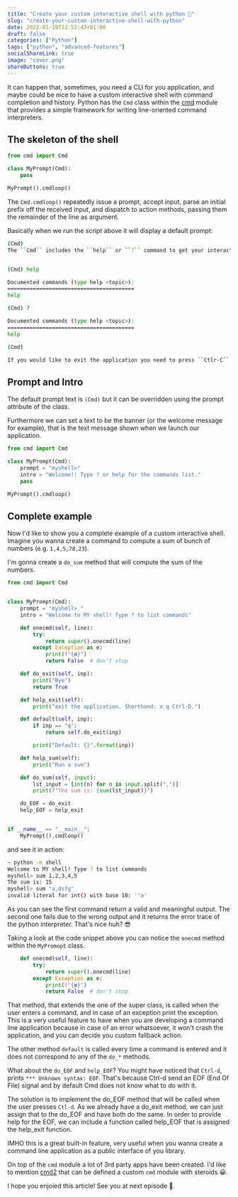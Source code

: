 ```yaml
---
title: "Create your custom interactive shell with python 🐍"
slug: "create-your-custom-interactive-shell-with-python"
date: 2022-01-19T12:52:43+01:00
draft: false
categories: ["Python"]
tags: ["python", "advanced-features"]
socialShareLink: true
image: "cover.png"
shareButtons: true
---
```


It can happen that, sometimes, you need a CLI for you application, and maybe could be
nice to have a custom interactive shell with command completion and history. Python has the
``Cmd`` class within the [cmd](https://docs.python.org/3/library/cmd.html) module that
provides a simple framework for writing line-oriented command interpreters.

## The skeleton of the shell

```python
from cmd import Cmd

class MyPrompt(Cmd):
    pass

MyPrompt().cmdloop()
```

The ``Cmd.cmdloop()`` repeatedly issue a prompt, accept input, parse an initial
prefix off the received input, and dispatch to action methods, passing them
the remainder of the line as argument.

Basically when we run the script above it will display a default prompt:

```bash
(Cmd)
The ``Cmd`` includes the ``help`` or ``?`` command to get your interactive shell help:
```

```bash

(Cmd) help

Documented commands (type help <topic>):
========================================
help

(Cmd) ?

Documented commands (type help <topic>):
========================================
help

(Cmd)

If you would like to exit the application you need to press ``Ctlr-C`` and get a ``KeyboardInterrupt``.
```

## Prompt and Intro

The default prompt text is ``(Cmd)`` but it can be overridden using the prompt
attribute of the class.

Furthermore we can set a text to be the banner (or the welcome message for example),
that is the text message shown when we launch our application.

```python
from cmd import Cmd

class MyPrompt(Cmd):
    prompt = "myshell>"
    intro = "Welcome!! Type ? or help for the commands list."
    pass

MyPrompt().cmdloop()
```

## Complete example

Now I'd like to show you a complete example of a custom interactive shell.
Imagine you wanna create a command to compute a sum of bunch of numbers (e.g. `1,4,5,78,23`).

I'm gonna create a `do_sum` method that will compute the sum of the numbers.

```python
from cmd import Cmd


class MyPrompt(Cmd):
    prompt = "myshell> "
    intro = "Welcome to MY shell! Type ? to list commands"

    def onecmd(self, line):
        try:
            return super().onecmd(line)
        except Exception as e:
            print(f"{e}")
            return False  # don't stop

    def do_exit(self, inp):
        print("Bye")
        return True

    def help_exit(self):
        print("exit the application. Shorthand: x q Ctrl-D.")

    def default(self, inp):
        if inp == "q":
            return self.do_exit(inp)

        print("Default: {}".format(inp))

    def help_sum(self):
        print("Run a sum")

    def do_sum(self, input):
        lst_input = [int(n) for n in input.split(",")]
        print(f"The sum is: {sum(lst_input)}")

    do_EOF = do_exit
    help_EOF = help_exit


if __name__ == "__main__":
    MyPrompt().cmdloop()
```

and see it in action:

```bash
~ python -m shell
Welcome to MY shell! Type ? to list commands
myshell> sum 1,2,3,4,5
The sum is: 15
myshell> sum "a,dsfg"
invalid literal for int() with base 10: '"a'
```

As you can see the first command return a valid and meaningful output. The second one fails due to the wrong output and it returns the error trace of the python interpreter. That's nice huh? 😎

Taking a look at the code snippet above you can notice the `onecmd` method within the `MyPromopt` class. 

```python
    def onecmd(self, line):
        try:
            return super().onecmd(line)
        except Exception as e:
            print(f"{e}")
            return False  # don't stop
```

That method, that extends the one of the super class, is called when the user enters a command, and in case of an exception print the exception. This is a very useful feature to have when you are developing a command line application because in case of an error whatsoever, it won't crash the application, and you can decide you custom fallback action.

The other method `default` is called every time a command is entered and it does not correspond to any of the `do_*` methods.

What about the `do_EOF` and `help_EOF`? You might have noticed that `Ctrl-d`, prints ``*** Unknown syntax: EOF``.
That's because Ctrl-d send an EOF (End Of File) signal and by default Cmd does not know what to do with it.

The solution is to implement the do_EOF method that will be called when the user presses `Ctl-d`. As we already have a do_exit method, we can just assign that to the do_EOF and have both do the same. In order to provide help for the EOF, we can include a function called help_EOF that is assigned the help_exit function.

IMHO this is a great built-in feature, very useful when you wanna create a command line application as a public interface of you library.

On top of the `cmd` module a lot of 3rd party apps have been created. I'd like to mention [cmd2](https://github.com/python-cmd2/cmd2) that can be defined a custom `cmd` module with steroids 😀.

I hope you enjoied this article! See you at next episode 👋.

